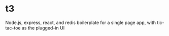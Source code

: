 # t3
Node.js, express, react, and redis boilerplate for a single page app, with tic-tac-toe as the plugged-in UI
